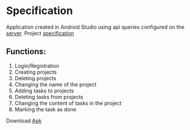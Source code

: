 # Specification
Application created in Android Studio using api queries configured on the [server](https://github.com/novy213/todo-server). Project [specification](https://github.com/novy213/todo)
## Functions:
1. Login/Registration
2. Creating projects
3. Deleting projects
4. Changing the name of the project
5. Adding tasks to projects
6. Deleting tasks from projects
7. Changing the content of tasks in the project
8. Marking the task as done 

Download [Apk](https://www.dropbox.com/s/g03cuf35c4yxdeo/app-debug.apk?dl=0)
